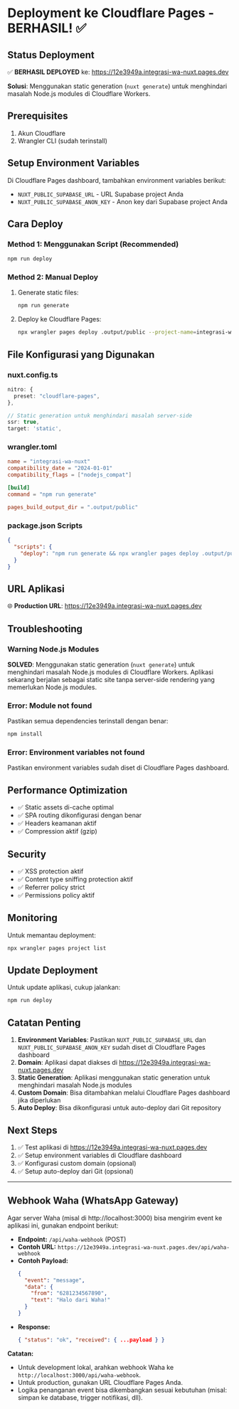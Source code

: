 # Deployment ke Cloudflare Pages - BERHASIL! ✅

## Status Deployment

✅ **BERHASIL DEPLOYED** ke: https://12e3949a.integrasi-wa-nuxt.pages.dev

**Solusi**: Menggunakan static generation (`nuxt generate`) untuk menghindari masalah Node.js modules di Cloudflare Workers.

## Prerequisites

1. Akun Cloudflare
2. Wrangler CLI (sudah terinstall)

## Setup Environment Variables

Di Cloudflare Pages dashboard, tambahkan environment variables berikut:

- `NUXT_PUBLIC_SUPABASE_URL` - URL Supabase project Anda
- `NUXT_PUBLIC_SUPABASE_ANON_KEY` - Anon key dari Supabase project Anda

## Cara Deploy

### Method 1: Menggunakan Script (Recommended)

```bash
npm run deploy
```

### Method 2: Manual Deploy

1. Generate static files:

   ```bash
   npm run generate
   ```

2. Deploy ke Cloudflare Pages:
   ```bash
   npx wrangler pages deploy .output/public --project-name=integrasi-wa-nuxt
   ```

## File Konfigurasi yang Digunakan

### nuxt.config.ts

```typescript
nitro: {
  preset: "cloudflare-pages",
},

// Static generation untuk menghindari masalah server-side
ssr: true,
target: 'static',
```

### wrangler.toml

```toml
name = "integrasi-wa-nuxt"
compatibility_date = "2024-01-01"
compatibility_flags = ["nodejs_compat"]

[build]
command = "npm run generate"

pages_build_output_dir = ".output/public"
```

### package.json Scripts

```json
{
  "scripts": {
    "deploy": "npm run generate && npx wrangler pages deploy .output/public --project-name=integrasi-wa-nuxt"
  }
}
```

## URL Aplikasi

🌐 **Production URL**: https://12e3949a.integrasi-wa-nuxt.pages.dev

## Troubleshooting

### Warning Node.js Modules

**SOLVED**: Menggunakan static generation (`nuxt generate`) untuk menghindari masalah Node.js modules di Cloudflare Workers. Aplikasi sekarang berjalan sebagai static site tanpa server-side rendering yang memerlukan Node.js modules.

### Error: Module not found

Pastikan semua dependencies terinstall dengan benar:

```bash
npm install
```

### Error: Environment variables not found

Pastikan environment variables sudah diset di Cloudflare Pages dashboard.

## Performance Optimization

- ✅ Static assets di-cache optimal
- ✅ SPA routing dikonfigurasi dengan benar
- ✅ Headers keamanan aktif
- ✅ Compression aktif (gzip)

## Security

- ✅ XSS protection aktif
- ✅ Content type sniffing protection aktif
- ✅ Referrer policy strict
- ✅ Permissions policy aktif

## Monitoring

Untuk memantau deployment:

```bash
npx wrangler pages project list
```

## Update Deployment

Untuk update aplikasi, cukup jalankan:

```bash
npm run deploy
```

## Catatan Penting

1. **Environment Variables**: Pastikan `NUXT_PUBLIC_SUPABASE_URL` dan `NUXT_PUBLIC_SUPABASE_ANON_KEY` sudah diset di Cloudflare Pages dashboard
2. **Domain**: Aplikasi dapat diakses di https://12e3949a.integrasi-wa-nuxt.pages.dev
3. **Static Generation**: Aplikasi menggunakan static generation untuk menghindari masalah Node.js modules
4. **Custom Domain**: Bisa ditambahkan melalui Cloudflare Pages dashboard jika diperlukan
5. **Auto Deploy**: Bisa dikonfigurasi untuk auto-deploy dari Git repository

## Next Steps

1. ✅ Test aplikasi di https://12e3949a.integrasi-wa-nuxt.pages.dev
2. ✅ Setup environment variables di Cloudflare dashboard
3. ✅ Konfigurasi custom domain (opsional)
4. ✅ Setup auto-deploy dari Git (opsional)

---

## Webhook Waha (WhatsApp Gateway)

Agar server Waha (misal di http://localhost:3000) bisa mengirim event ke aplikasi ini, gunakan endpoint berikut:

- **Endpoint:** `/api/waha-webhook` (POST)
- **Contoh URL:** `https://12e3949a.integrasi-wa-nuxt.pages.dev/api/waha-webhook`
- **Contoh Payload:**
  ```json
  {
    "event": "message",
    "data": {
      "from": "6281234567890",
      "text": "Halo dari Waha!"
    }
  }
  ```
- **Response:**
  ```json
  { "status": "ok", "received": { ...payload } }
  ```

**Catatan:**

- Untuk development lokal, arahkan webhook Waha ke `http://localhost:3000/api/waha-webhook`.
- Untuk production, gunakan URL Cloudflare Pages Anda.
- Logika penanganan event bisa dikembangkan sesuai kebutuhan (misal: simpan ke database, trigger notifikasi, dll).
